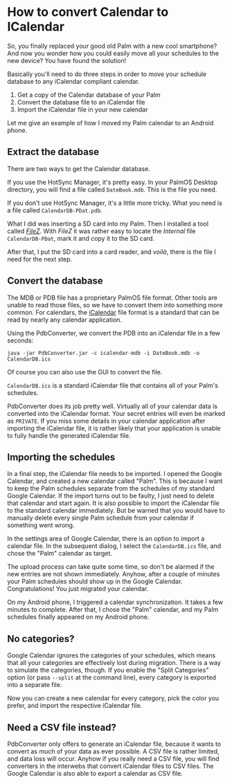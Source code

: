 # How to convert Calendar to ICalendar

So, you finally replaced your good old Palm with a new cool smartphone? And now you wonder how you could easily move all your schedules to the new device? You have found the solution!

Basically you'll need to do three steps in order to move your schedule database to any iCalendar compliant calendar.

1. Get a copy of the Calendar database of your Palm
2. Convert the database file to an iCalendar file
3. Import the iCalendar file in your new calendar

Let me give an example of how I moved my Palm calendar to an Android phone.

## Extract the database

There are two ways to get the Calendar database.

If you use the HotSync Manager, it's pretty easy. In your PalmOS Desktop directory, you will find a file called `DateBook.mdb`. This is the file you need.

If you don't use HotSync Manager, it's a little more tricky. What you need is a file called `CalendarDB-PDat.pdb`.

What I did was inserting a SD card into my Palm. Then I installed a tool called [_FileZ_](https://www.google.com?q=FileZ+PalmOS). With _FileZ_ it was rather easy to locate the _Internal_ file `CalendarDB-PDat`, mark it and copy it to the SD card.

After that, I put the SD card into a card reader, and _voilà_, there is the file I need for the next step.

## Convert the database

The MDB or PDB file has a proprietary PalmOS file format. Other tools are unable to read those files, so we have to convert them into something more common. For calendars, the [iCalendar](http://en.wikipedia.org/wiki/ICalendar) file format is a standard that can be read by nearly any calendar application.

Using the PdbConverter, we convert the PDB into an iCalendar file in a few seconds:

```
java -jar PdbConverter.jar -c icalendar-mdb -i DateBook.mdb -o CalendarDB.ics
```

Of course you can also use the GUI to convert the file.

`CalendarDB.ics` is a standard iCalendar file that contains all of your Palm's schedules.

PdbConverter does its job pretty well. Virtually all of your calendar data is converted into the iCalendar format. Your secret entries will even be marked as `PRIVATE`. If you miss some details in your calendar application after importing the iCalendar file, it is rather likely that your application is unable to fully handle the generated iCalendar file.

## Importing the schedules

In a final step, the iCalendar file needs to be imported. I opened the Google Calendar, and created a new calendar called "Palm". This is because I want to keep the Palm schedules separate from the schedules of my standard Google Calendar. If the import turns out to be faulty, I just need to delete that calendar and start again. It is also possible to import the iCalendar file to the standard calendar immediately. But be warned that you would have to manually delete every single Palm schedule from your calendar if something went wrong.

In the settings area of Google Calendar, there is an option to import a calendar file. In the subsequent dialog, I select the `CalendarDB.ics` file, and chose the "Palm" calendar as target.

The upload process can take quite some time, so don't be alarmed if the new entries are not shown immediately. Anyhow, after a couple of minutes your Palm schedules should show up in the Google Calendar. Congratulations! You just migrated your calendar.

On my Android phone, I triggered a calendar synchronization. It takes a few minutes to complete. After that, I chose the "Palm" calendar, and my Palm schedules finally appeared on my Android phone.

## No categories?

Google Calendar ignores the categories of your schedules, which means that all your categories are effectively lost during migration. There is a way to simulate the categories, though. If you enable the "Split Categories" option (or pass `--split` at the command line), every category is exported into a separate file.

Now you can create a new calendar for every category, pick the color you prefer, and import the respective iCalendar file.

## Need a CSV file instead?

PdbConverter only offers to generate an iCalendar file, because it wants to convert as much of your data as ever possible. A CSV file is rather limited, and data loss will occur. Anyhow if you really need a CSV file, you will find converters in the interwebs that convert iCalendar files to CSV files. The Google Calendar is also able to export a calendar as CSV file.
